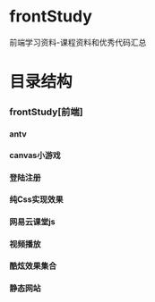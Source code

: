 # frontStudy
前端学习资料-课程资料和优秀代码汇总

#   目录结构

### frontStudy[前端]
#### antv
#### canvas小游戏
#### 登陆注册
#### 纯Css实现效果
#### 网易云课堂js
#### 视频播放
#### 酷炫效果集合
#### 静态网站
